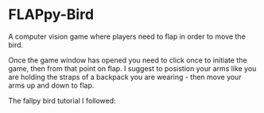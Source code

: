 # FLAPpy-Bird
A computer vision game where players need to flap in order to move the bird.

Once the game window has opened you need to click once to initiate the game, then from that point on flap.
I suggest to posistion your arms like you are holding the straps of a backpack you are wearing - then move your arms up and down to flap.

The fallpy bird tutorial I followed: 
